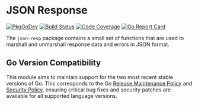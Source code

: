 # JSON Response

[![PkgGoDev](https://pkg.go.dev/badge/github.com/sylabs/json-resp)](https://pkg.go.dev/github.com/sylabs/json-resp)
[![Build Status](https://circleci.com/gh/sylabs/json-resp.svg?style=shield)](https://circleci.com/gh/sylabs/workflows/json-resp)
[![Code Coverage](https://codecov.io/gh/sylabs/json-resp/branch/main/graph/badge.svg)](https://codecov.io/gh/sylabs/json-resp)
[![Go Report Card](https://goreportcard.com/badge/github.com/sylabs/json-resp)](https://goreportcard.com/report/github.com/sylabs/json-resp)

The `json-resp` package contains a small set of functions that are used to marshall and unmarshall response data and errors in JSON format.

## Go Version Compatibility

This module aims to maintain support for the two most recent stable versions of Go. This corresponds to the Go [Release Maintenance Policy](https://github.com/golang/go/wiki/Go-Release-Cycle#release-maintenance) and [Security Policy](https://golang.org/security), ensuring critical bug fixes and security patches are available for all supported language versions.
